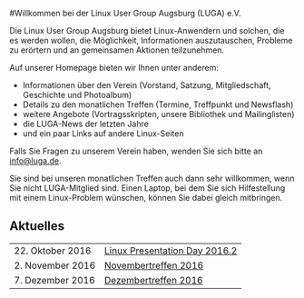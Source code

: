 #Willkommen bei der Linux User Group Augsburg (LUGA) e.V.

Die Linux User Group Augsburg bietet Linux-Anwendern und solchen, die es werden wollen, die Möglichkeit, Informationen auszutauschen, Probleme zu erörtern und an gemeinsamen Aktionen teilzunehmen.

Auf unserer Homepage bieten wir Ihnen unter anderem:

* Informationen über den Verein (Vorstand, Satzung, Mitgliedschaft, Geschichte und Photoalbum)
* Details zu den monatlichen Treffen (Termine, Treffpunkt und Newsflash)
* weitere Angebote (Vortragsskripten, unsere Bibliothek und Mailinglisten)
* die LUGA-News der letzten Jahre
* und ein paar Links auf andere Linux-Seiten

Falls Sie Fragen zu unserem Verein haben, wenden Sie sich bitte an info@luga.de.

Sie sind bei unseren monatlichen Treffen auch dann sehr willkommen, wenn Sie nicht LUGA-Mitglied sind. Einen Laptop, bei dem Sie sich Hilfestellung mit einem Linux-Problem wünschen, können Sie dabei gleich mitbringen. 

## Aktuelles
|||
|-|-|
|22. Oktober 2016|[Linux Presentation Day 2016.2](/Aktionen/LPD-2016-2/)|
|2. November 2016|[Novembertreffen 2016](/Treffen/Termine/11_2016/)|
|7. Dezember 2016|[Dezembertreffen 2016](/Treffen/Termine/12_2016/)|
